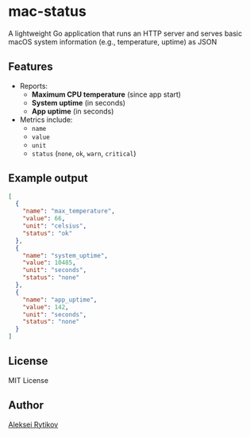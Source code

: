 # mac-status
A lightweight Go application that runs an HTTP server and serves basic macOS system information (e.g., temperature, uptime) as JSON

## Features

- Reports:
  - **Maximum CPU temperature** (since app start)
  - **System uptime** (in seconds)
  - **App uptime** (in seconds)
- Metrics include:
  - `name`
  - `value`
  - `unit`
  - `status` (`none`, `ok`, `warn`, `critical`)

## Example output

```json
[
  {
    "name": "max_temperature",
    "value": 66,
    "unit": "celsius",
    "status": "ok"
  },
  {
    "name": "system_uptime",
    "value": 10485,
    "unit": "seconds",
    "status": "none"
  },
  {
    "name": "app_uptime",
    "value": 142,
    "unit": "seconds",
    "status": "none"
  }
]
```

## License

MIT License

## Author

[Aleksei Rytikov](https://github.com/chlp)